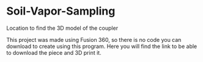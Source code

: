 # Soil-Vapor-Sampling
Location to find the 3D model of the coupler

This project was made using Fusion 360, so there is no code you can download to create using this program. Here you will find the link to be able to download the piece and 3D print it. 
